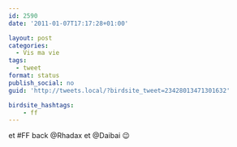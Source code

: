 ```yaml
---
id: 2590
date: '2011-01-07T17:17:28+01:00'

layout: post
categories:
  - Vis ma vie
tags:
  - tweet
format: status
publish_social: no
guid: 'http://tweets.local/?birdsite_tweet=23428013471301632'

birdsite_hashtags:
    - ff
---
```


et #FF back @Rhadax et @Daibai 😉